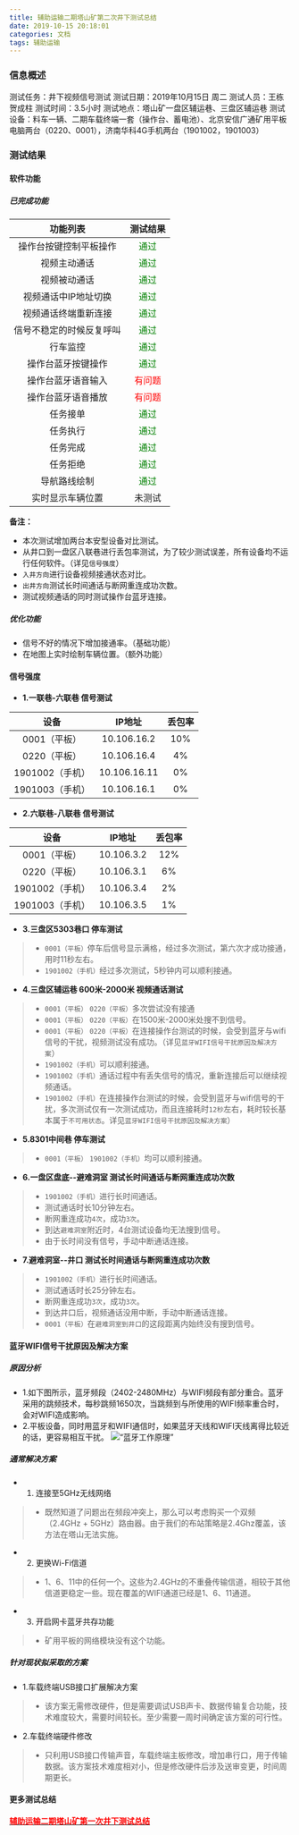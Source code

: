 ```yaml
---
title: 辅助运输二期塔山矿第二次井下测试总结
date: 2019-10-15 20:18:01
categories: 文档
tags: 辅助运输
---
```


### 信息概述

测试任务：井下视频信号测试
测试日期：2019年10月15日 周二
测试人员：王栋 贺成柱
测试时间：3.5小时
测试地点：塔山矿一盘区辅运巷、三盘区辅运巷
测试设备：料车一辆、二期车载终端一套（操作台、蓄电池）、北京安信广通矿用平板电脑两台（0220、0001），济南华科4G手机两台（1901002，1901003）

### 测试结果

#### 软件功能

##### 已完成功能

| 功能列表 | 测试结果 |
| :------: | :----: |
| 操作台按键控制平板操作 | <font color="green">通过<font> |
| 视频主动通话 | <font color="green">通过<font> |
| 视频被动通话 | <font color="green">通过<font> |
| 视频通话中IP地址切换 | <font color="green">通过<font> |
| 视频通话终端重新连接 | <font color="green">通过<font> |
| 信号不稳定的时候反复呼叫 | <font color="green">通过<font> |
| 行车监控 | <font color="green">通过<font> |
| 操作台蓝牙按键操作 | <font color="green">通过<font> |
| 操作台蓝牙语音输入 |  <font color="red">有问题<font>  |
| 操作台蓝牙语音播放 |  <font color="red">有问题<font>  |
| 任务接单 | <font color="green">通过<font> |
| 任务执行 | <font color="green">通过<font> |
| 任务完成 | <font color="green">通过<font> |
| 任务拒绝 | <font color="green">通过<font> |
| 导航路线绘制 | <font color="green">通过<font> |
| 实时显示车辆位置 | 未测试 |

**备注：**
* 本次测试增加两台本安型设备对比测试。
* 从井口到一盘区八联巷进行丢包率测试，为了较少测试误差，所有设备均不运行任何软件。（详见`信号强度`）
* `入井方向`进行设备视频接通状态对比。
* `出井方向`测试长时间通话与断网重连成功次数。
* 测试视频通话的同时测试操作台蓝牙连接。

##### 优化功能

* 信号不好的情况下增加接通率。（基础功能）
* 在地图上实时绘制车辆位置。（额外功能）

#### 信号强度

* **1.一联巷-六联巷 信号测试**

| 设备 | IP地址 | 丢包率 |
| :------: | :------: | :------: |
| 0001（平板） | 10.106.16.2 | 10% |
| 0220（平板） | 10.106.16.4 | 4% |
| 1901002（手机） | 10.106.16.11 | 0% |
| 1901003（手机） | 10.106.16.1 | 0% |


* **2.六联巷-八联巷 信号测试**

| 设备 | IP地址 | 丢包率 |
| :------: | :------: | :------: |
| 0001（平板） | 10.106.3.2 | 12% |
| 0220（平板）| 10.106.3.1 | 6% |
| 1901002（手机） | 10.106.3.4 | 2% |
| 1901003（手机） | 10.106.3.5 | 1% |

* **3.三盘区5303巷口 停车测试**
> * `0001（平板）`停车后信号显示满格，经过多次测试，第六次才成功接通，用时11秒左右。
> * `1901002（手机）`经过多次测试，5秒钟内可以顺利接通。

* **4.三盘区辅运巷 600米-2000米 视频通话测试**
> * `0001（平板）` `0220（平板）`多次尝试没有接通
> * `0001（平板）` `0220（平板）`在1500米-2000米处搜不到信号。
> * `0001（平板）` `0220（平板）`在连接操作台测试的时候，会受到蓝牙与wifi信号的干扰，视频测试没有成功。（详见`蓝牙WIFI信号干扰原因及解决方案`）
> * `1901002（手机）`可以顺利接通。
> * `1901002（手机）`通话过程中有丢失信号的情况，重新连接后可以继续视频通话。
> * `1901002（手机）`在连接操作台测试的时候，会受到蓝牙与wifi信号的干扰，多次测试仅有一次测试成功，而且连接耗时`12秒`左右，耗时较长基本属于`不可用状态`。详见`蓝牙WIFI信号干扰原因及解决方案`）


* **5.8301中间巷 停车测试**
> * `0001（平板）` `1901002（手机）`均可以顺利接通。

* **6.一盘区盘底--避难洞室 测试长时间通话与断网重连成功次数**
> * `1901002（手机）`进行长时间通话。
> * 测试通话时长10分钟左右。
> * 断网重连成功`4次`，成功`3次`。
> * 到达`避难洞室`附近时，4台测试设备均无法搜到信号。
> * 由于长时间没有信号，手动中断通话连接。

* **7.避难洞室--井口 测试长时间通话与断网重连成功次数**
> * `1901002（手机）`进行长时间通话。
> * 测试通话时长25分钟左右。
> * 断网重连成功`3次`，成功`3次`。
> * 到达井口后，视频通话没用中断，手动中断通话连接。
> * `0001（平板）`在`避难洞室到井口`的这段距离内始终没有搜到信号。

#### 蓝牙WIFI信号干扰原因及解决方案

##### 原因分析

* 1.如下图所示，蓝牙频段（2402-2480MHz）与WIFI频段有部分重合。蓝牙采用的跳频技术，每秒跳频1650次，当跳频到与所使用的WIFI频率重合时，会对WIFI造成影响。
* 2.平板设备，同时用蓝牙和WIFI通信时，如果蓝牙天线和WIFI天线离得比较近的话，更容易相互干扰。
![“蓝牙工作原理”](BT.jpg)

##### 通常解决方案
* 1. 连接至5GHz无线网络
> * 既然知道了问题出在频段冲突上，那么可以考虑购买一个双频（2.4GHz + 5GHz）路由器。由于我们的布站策略是2.4Ghz覆盖，该方法在塔山无法实施。 
* 2. 更换Wi-Fi信道
> * 1、6、11中的任何一个。这些为2.4GHz的不重叠传输信道，相较于其他信道更稳定一些。现在覆盖的WIFI通道已经是1、6、11通道。
* 3. 开启网卡蓝牙共存功能
> * 矿用平板的网络模块没有这个功能。

##### 针对现状拟采取的方案
* 1.车载终端USB接口扩展解决方案
> * 该方案无需修改硬件，但是需要调试USB声卡、数据传输复合功能，技术难度较大，需要时间较长。至少需要一周时间确定该方案的可行性。
* 2.车载终端硬件修改
> * 只利用USB接口传输声音，车载终端主板修改，增加串行口，用于传输数据。该方案技术难度相对小，但是修改硬件后涉及送审变更，时间周期更长。

#### 更多测试总结
[<font color="red">**辅助运输二期塔山矿第一次井下测试总结**</font>](https://rhtect.github.io/2019/10/13/wendang20191013/)